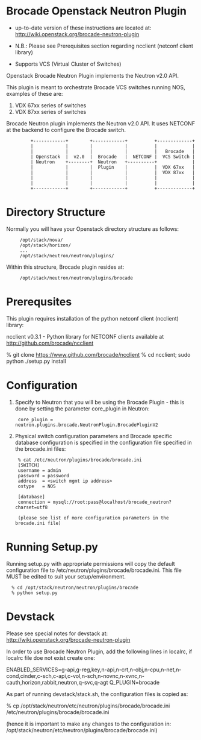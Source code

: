 Brocade Openstack Neutron Plugin
================================

* up-to-date version of these instructions are located at:
  http://wiki.openstack.org/brocade-neutron-plugin

* N.B.: Please see Prerequisites section  regarding ncclient (netconf client library)

* Supports VCS (Virtual Cluster of Switches)


Openstack Brocade Neutron Plugin implements the Neutron v2.0 API.

This plugin is meant to orchestrate Brocade VCS switches running NOS, examples of these are:

   1. VDX 67xx series of switches
   2. VDX 87xx series of switches

Brocade Neutron plugin implements the Neutron v2.0 API. It uses NETCONF at the backend
to configure the Brocade switch.

             +------------+        +------------+          +-------------+
             |            |        |            |          |             |
             |            |        |            |          |   Brocade   |
             | Openstack  |  v2.0  |  Brocade   |  NETCONF |  VCS Switch |
             | Neutron    +--------+  Neutron   +----------+             |
             |            |        |  Plugin    |          |  VDX 67xx   |
             |            |        |            |          |  VDX 87xx   |
             |            |        |            |          |             |
             |            |        |            |          |             |
             +------------+        +------------+          +-------------+


Directory Structure
===================

Normally you will have your Openstack directory structure as follows:

         /opt/stack/nova/
         /opt/stack/horizon/
         ...
         /opt/stack/neutron/neutron/plugins/

Within this structure, Brocade plugin resides at:

         /opt/stack/neutron/neutron/plugins/brocade


Prerequsites
============

This plugin requires installation of the python netconf client (ncclient) library:

ncclient v0.3.1 - Python library for NETCONF clients available at http://github.com/brocade/ncclient

  % git clone https://www.github.com/brocade/ncclient
  % cd ncclient; sudo python ./setup.py install


Configuration
=============

1. Specify to Neutron that you will be using the Brocade Plugin - this is done
by setting the parameter core_plugin in Neutron:

        core_plugin = neutron.plugins.brocade.NeutronPlugin.BrocadePluginV2

2. Physical switch configuration parameters and Brocade specific database configuration is specified in
the configuration file specified in the brocade.ini files:

        % cat /etc/neutron/plugins/brocade/brocade.ini
        [SWITCH]
        username = admin
        password = password
        address  = <switch mgmt ip address>
        ostype   = NOS

        [database]
        connection = mysql://root:pass@localhost/brocade_neutron?charset=utf8

        (please see list of more configuration parameters in the brocade.ini file)

Running Setup.py
================

Running setup.py with appropriate permissions will copy the default configuration
file to /etc/neutron/plugins/brocade/brocade.ini. This file MUST be edited to
suit your setup/environment.

      % cd /opt/stack/neutron/neutron/plugins/brocade
      % python setup.py


Devstack
========

Please see special notes for devstack at:
http://wiki.openstack.org/brocade-neutron-plugin

In order to use Brocade Neutron Plugin, add the following lines in localrc, if localrc file doe
 not exist create one:

ENABLED_SERVICES=g-api,g-reg,key,n-api,n-crt,n-obj,n-cpu,n-net,n-cond,cinder,c-sch,c-api,c-vol,n-sch,n-novnc,n-xvnc,n-cauth,horizon,rabbit,neutron,q-svc,q-agt
Q_PLUGIN=brocade

As part of running devstack/stack.sh, the configuration files is copied as:

  % cp /opt/stack/neutron/etc/neutron/plugins/brocade/brocade.ini /etc/neutron/plugins/brocade/brocade.ini

(hence it is important to make any changes to the configuration in:
/opt/stack/neutron/etc/neutron/plugins/brocade/brocade.ini)

